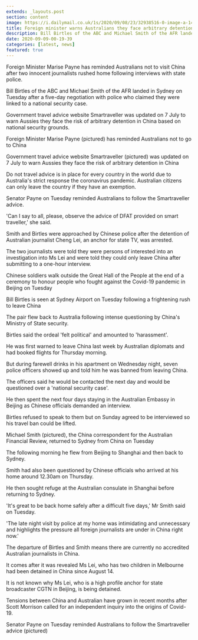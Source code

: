 ```yaml
---
extends: _layouts.post
section: content
image: https://i.dailymail.co.uk/1s/2020/09/08/23/32938516-0-image-a-14_1599605878554.jpg 
title: Foreign minister warns Australians they face arbitrary detention in China 
description: Bill Birtles of the ABC and Michael Smith of the AFR landed in Sydney on Tuesday after a five-day negotiation with police who claimed they were linked to a national security case. 
date: 2020-09-09-00-19-39 
categories: [latest, news] 
featured: true 
--- 
```

Foreign Minister Marise Payne has reminded Australians not to visit China after two innocent journalists rushed home following interviews with state police.

Bill Birtles of the ABC and Michael Smith of the AFR landed in Sydney on Tuesday after a five-day negotiation with police who claimed they were linked to a national security case.

Government travel advice website Smartraveller was updated on 7 July to warn Aussies they face the risk of arbitrary detention in China based on national security grounds. 

Foreign Minister Marise Payne (pictured) has reminded Australians not to go to China 

Government travel advice website Smartraveller (pictured) was updated on 7 July to warn Aussies they face the risk of arbitrary detention in China 

Do not travel advice is in place for every country in the world due to Australia's strict response the coronavirus pandemic. Australian citizens can only leave the country if they have an exemption.

Senator Payne on Tuesday reminded Australians to follow the Smartraveller advice.

'Can I say to all, please, observe the advice of DFAT provided on smart traveller,' she said.  

Smith and Birtles were approached by Chinese police after the detention of Australian journalist Cheng Lei, an anchor for state TV, was arrested.

The two journalists were told they were persons of interested into an investigation into Ms Lei and were told they could only leave China after submitting to a one-hour interview.

Chinese soldiers walk outside the Great Hall of the People at the end of a ceremony to honour people who fought against the Covid-19 pandemic in Beijing on Tuesday

Bill Birtles is seen at Sydney Airport on Tuesday following a frightening rush to leave China

The pair flew back to Australia following intense questioning by China's Ministry of State security. 

Birtles said the ordeal 'felt political' and amounted to 'harassment'. 

He was first warned to leave China last week by Australian diplomats and had booked flights for Thursday morning.

But during farewell drinks in his apartment on Wednesday night, seven police officers showed up and told him he was banned from leaving China.

The officers said he would be contacted the next day and would be questioned over a 'national security case'.   

He then spent the next four days staying in the Australian Embassy in Beijing as Chinese officials demanded an interview. 

Birtles refused to speak to them but on Sunday agreed to be interviewed so his travel ban could be lifted.

Michael Smith (pictured), the China correspondent for the Australian Financial Review, returned to Sydney from China on Tuesday

The following morning he flew from Beijing to Shanghai and then back to Sydney. 

Smith had also been questioned by Chinese officials who arrived at his home around 12.30am on Thursday.

He then sought refuge at the Australian consulate in Shanghai before returning to Sydney. 

'It's great to be back home safely after a difficult five days,' Mr Smith said on Tuesday.

'The late night visit by police at my home was intimidating and unnecessary and highlights the pressure all foreign journalists are under in China right now.' 

The departure of Birtles and Smith means there are currently no accredited Australian journalists in China. 

It comes after it was revealed Ms Lei, who has two children in Melbourne had been detained in China since August 14.

It is not known why Ms Lei, who is a high profile anchor for state broadcaster CGTN in Beijing, is being detained.  

Tensions between China and Australian have grown in recent months after Scott Morrison called for an independent inquiry into the origins of Covid-19.

Senator Payne on Tuesday reminded Australians to follow the Smartraveller advice (pictured)

